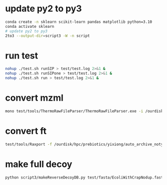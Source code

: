 
# update py2 to py3

```bash
conda create -n sklearn scikit-learn pandas matplotlib python=3.10
conda activate sklearn
# update py2 to py3
2to3 --output-dir=script3 -W -n script
```

# run test

```bash
nohup ./test.sh runSIP > test/test.log 2>&1 &
nohup ./test.sh runSIPone > test/test.log 2>&1 &
nohup ./test.sh run > test/test.log 2>&1 &
```

# convert mzml

```bash
mono test/tools/ThermoRawFileParser/ThermoRawFileParser.exe -i /ourdisk/hpc/prebiotics/yixiong/auto_archive_notyet/ubuntuShare/EcoliSIP/raw/pct1/Pan_062822_X2iso5.raw -o test/mzml
```
# convert ft

```bash
test/tools/Raxport -f /ourdisk/hpc/prebiotics/yixiong/auto_archive_notyet/ubuntuShare/EcoliSIP/raw/pct1/Pan_062822_X2iso5.raw -o test/ft
```

# make full decoy

```bash
python script3/makeReverseDecoyDB.py test/fasta/EcoliWithCrapNodup.fasta test/fasta/FullDecoy.fasta
```
